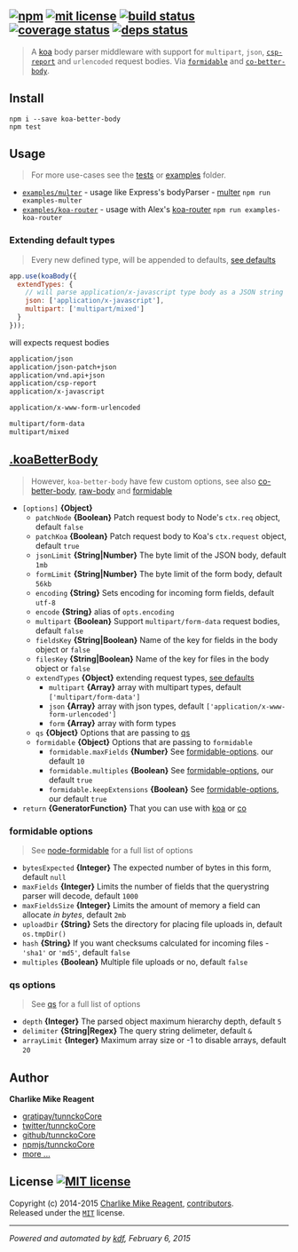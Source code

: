 ## [![npm][npmjs-img]][npmjs-url] [![mit license][license-img]][license-url] [![build status][travis-img]][travis-url] [![coverage status][coveralls-img]][coveralls-url] [![deps status][daviddm-img]][daviddm-url]

> A [koa][koa-url] body parser middleware with support for `multipart`, `json`, [`csp-report`][csp-report] and `urlencoded` request bodies. Via [`formidable`][formidable-url] and [`co-better-body`][cobody-url].

## Install
```
npm i --save koa-better-body
npm test
```


## Usage
> For more use-cases see the [tests](./test.js) or [examples](./examples) folder.

- [`examples/multer`](./examples/multer.js) - usage like Express's bodyParser - [multer][multer-url] `npm run examples-multer`
- [`examples/koa-router`](./examples/koa-router.js) - usage with Alex's [koa-router][koa-router-url] `npm run examples-koa-router`

### Extending default types
> Every new defined type, will be appended to defaults, [see defaults](./index.js#L35-51)

```js
app.use(koaBody({
  extendTypes: {
    // will parse application/x-javascript type body as a JSON string
    json: ['application/x-javascript'],
    multipart: ['multipart/mixed']
  }
}));
```
will expects request bodies
```bash
application/json
application/json-patch+json
application/vnd.api+json
application/csp-report
application/x-javascript

application/x-www-form-urlencoded

multipart/form-data
multipart/mixed
```


## [.koaBetterBody](index.js#L71)
> However, `koa-better-body` have few custom options, see also [co-better-body][cobody-url], [raw-body][rawbody-url] and [formidable][formidable-url]

* `[options]` **{Object}**  
  - `patchNode` **{Boolean}** Patch request body to Node's `ctx.req` object, default `false`
  - `patchKoa` **{Boolean}** Patch request body to Koa's `ctx.request` object, default `true`
  - `jsonLimit` **{String|Number}** The byte limit of the JSON body, default `1mb`
  - `formLimit` **{String|Number}** The byte limit of the form body, default `56kb`
  - `encoding` **{String}** Sets encoding for incoming form fields, default `utf-8`
  - `encode` **{String}** alias of `opts.encoding`
  - `multipart` **{Boolean}** Support `multipart/form-data` request bodies, default `false`
  - `fieldsKey` **{String|Boolean}** Name of the key for fields in the body object or `false`
  - `filesKey` **{String|Boolean}** Name of the key for files in the body object or `false`
  - `extendTypes` **{Object}** extending request types, [see defaults](./index.js#L35-51)
    + `multipart` **{Array}** array with multipart types, default `['multipart/form-data']`
    + `json` **{Array}** array with json types, default `['application/x-www-form-urlencoded']`
    + `form` **{Array}** array with form types
  - `qs` **{Object}** Options that are passing to [qs][qs-url]
  - `formidable` **{Object}** Options that are passing to `formidable`
    + `formidable.maxFields` **{Number}** See [formidable-options](./readme.md#formidable-options). our default `10`
    + `formidable.multiples` **{Boolean}** See [formidable-options](./readme.md#formidable-options), our default `true`
    + `formidable.keepExtensions` **{Boolean}** See [formidable-options](./readme.md#formidable-options), our default `true`
* `return` **{GeneratorFunction}** That you can use with [koa][koa-url] or [co][co-url]

### formidable options
> See [node-formidable][formidable-url] for a full list of options

- `bytesExpected` **{Integer}** The expected number of bytes in this form, default `null`
- `maxFields` **{Integer}** Limits the number of fields that the querystring parser will decode, default `1000`
- `maxFieldsSize` **{Integer}** Limits the amount of memory a field can allocate _in bytes_, default `2mb`
- `uploadDir` **{String}** Sets the directory for placing file uploads in, default `os.tmpDir()`
- `hash` **{String}** If you want checksums calculated for incoming files - `'sha1'` or `'md5'`, default `false`
- `multiples` **{Boolean}** Multiple file uploads or no, default `false`

### qs options
> See [qs][qs-url] for a full list of options

- `depth` **{Integer}** The parsed object maximum hierarchy depth, default `5`
- `delimiter` **{String|Regex}** The query string delimeter, default `&`
- `arrayLimit` **{Integer}** Maximum array size or -1 to disable arrays, default `20`

## Author
**Charlike Mike Reagent**
+ [gratipay/tunnckoCore][author-gratipay]
+ [twitter/tunnckoCore][author-twitter]
+ [github/tunnckoCore][author-github]
+ [npmjs/tunnckoCore][author-npmjs]
+ [more ...][contrib-more]


## License [![MIT license][license-img]][license-url]
Copyright (c) 2014-2015 [Charlike Mike Reagent][contrib-more], [contributors][contrib-graf].  
Released under the [`MIT`][license-url] license.


[npmjs-url]: http://npm.im/koa-better-body
[npmjs-img]: https://img.shields.io/npm/v/koa-better-body.svg?style=flat&label=koa-better-body

[coveralls-url]: https://coveralls.io/r/tunnckoCore/koa-better-body?branch=master
[coveralls-img]: https://img.shields.io/coveralls/tunnckoCore/koa-better-body.svg?style=flat

[license-url]: https://github.com/tunnckoCore/koa-better-body/blob/master/license.md
[license-img]: https://img.shields.io/badge/license-MIT-blue.svg?style=flat

[travis-url]: https://travis-ci.org/tunnckoCore/koa-better-body
[travis-img]: https://img.shields.io/travis/tunnckoCore/koa-better-body.svg?style=flat

[daviddm-url]: https://david-dm.org/tunnckoCore/koa-better-body
[daviddm-img]: https://img.shields.io/david/tunnckoCore/koa-better-body.svg?style=flat

[author-gratipay]: https://gratipay.com/tunnckoCore
[author-twitter]: https://twitter.com/tunnckoCore
[author-github]: https://github.com/tunnckoCore
[author-npmjs]: https://npmjs.org/~tunnckocore

[contrib-more]: http://j.mp/1stW47C
[contrib-graf]: https://github.com/tunnckoCore/koa-better-body/graphs/contributors

***

_Powered and automated by [kdf](https://github.com/tunnckoCore), February 6, 2015_

[cobody-url]: https://github.com/zhoul-HS/co-better-body
[rawbody-url]: https://github.com/stream-utils/raw-body
[multer-url]: https://github.com/expressjs/multer
[koa-router-url]: https://github.com/alexmingoia/koa-router
[koa-url]: https://github.com/koajs/koa
[formidable-url]: https://github.com/felixge/node-formidable
[qs-url]: https://github.com/hapijs/qs
[co-url]: https://github.com/visionmedia/co
[csp-report]: https://mathiasbynens.be/notes/csp-reports
